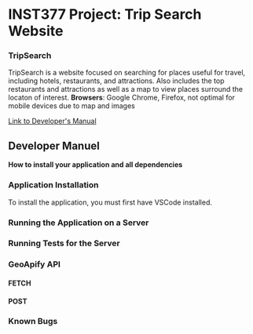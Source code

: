 # INST377 Project: Trip Search Website

### TripSearch 
TripSearch is a website focused on searching for places useful for travel, including hotels, restaurants, and attractions. Also includes the top restaurants and attractions as well as a map to view places surround the locaton of interest.
**Browsers**: Google Chrome, Firefox, not optimal for mobile devices due to map and images 

[Link to Developer's Manual](#developer-manuel)

## Developer Manuel
**How to install your application and all dependencies**
  
### Application Installation

To install the application, you must first have VSCode installed.
    
### Running the Application on a Server
    
### Running Tests for the Server

### GeoApify API 

#### FETCH

#### POST

### Known Bugs 